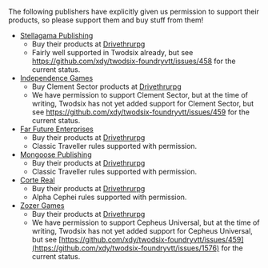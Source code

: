 The following publishers have explicitly given us permission to support their products, so please support them and buy stuff from them!

* [Stellagama Publishing](https://www.stellagamapublishing.com/)
    * Buy their products at [Drivethrurpg](https://www.drivethrurpg.com/browse/pub/9571/Stellagama-Publishing)
    * Fairly well supported in Twodsix already, but see https://github.com/xdy/twodsix-foundryvtt/issues/458 for the current status.
* [Independence Games](https://independencerpgs.com/)
    * Buy Clement Sector products at [Drivethrurpg](https://www.drivethrurpg.com/browse/pub/3565/Independence-Games/subcategory/6213_31067/Clement-Sector)
    * We have permission to support Clement Sector, but at the time of writing, Twodsix has not yet added support for Clement Sector, but see https://github.com/xdy/twodsix-foundryvtt/issues/459 for the current status.
* [Far Future Enterprises](https://www.farfuture.net)
    * Buy their products at [Drivethrurpg](https://www.drivethrurpg.com/en/publisher/26694/far-future-enterprises-traveller)
    * Classic Traveller rules supported with permission.
* [Mongoose Publishing](https://www.mongoosepublishing.com)
    * Buy their products at [Drivethrurpg](https://www.drivethrurpg.com/en/publisher/45/mongoose)
    * Classic Traveller rules supported with permission.
* [Corte Real](https://alphacepheirpg.com/)
    * Buy their products at [Drivethrurpg](https://www.drivethrurpg.com/en/publisher/28287/corte-real/category/50216/alpha-cephei)
    * Alpha Cephei rules supported with permission.
* [Zozer Games](https://www.paulelliottbooks.com/)
    * Buy their products at [Drivethrurpg](https://www.drivethrurpg.com/en/publisher/3743/zozer-games)
    * We have permission to support Cepheus Universal, but at the time of writing, Twodsix has not yet added support for Cepheus Universal, but see [https://github.com/xdy/twodsix-foundryvtt/issues/459](https://github.com/xdy/twodsix-foundryvtt/issues/1576) for the current status.
    
